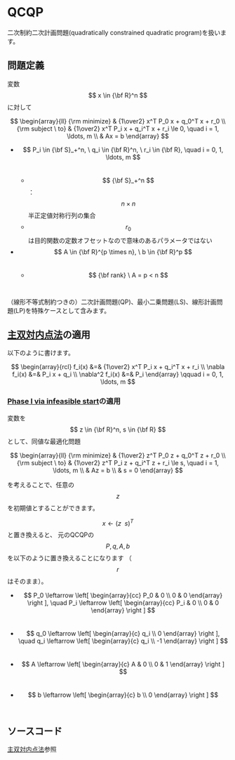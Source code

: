 # QCQP

二次制約二次計画問題(quadratically constrained quadratic program)を扱います。

## 問題定義

変数 $$ x \in {\bf R}^n $$ に対して

$$
\begin{array}{ll}
{\rm minimize}     & {1\over2} x^T P_0 x + q_0^T x + r_0 \\
{\rm subject \ to} & {1\over2} x^T P_i x + q_i^T x + r_i \le 0, \quad i = 1, \ldots, m \\
                   & Ax = b
\end{array}
$$

* $$ P_i \in {\bf S}_+^n, \ q_i \in {\bf R}^n, \ r_i \in {\bf R}, \quad i = 0, 1, \ldots, m $$　
  * $$ {\bf S}_+^n $$ ： $$ n \times n $$ 半正定値対称行列の集合
  * $$ r_0 $$ は目的関数の定数オフセットなので意味のあるパラメータではない
* $$ A \in {\bf R}^{p \times n}, \ b \in {\bf R}^p $$　
  * $$ {\bf rank} \ A = p < n $$　

（線形不等式制約つきの）二次計画問題(QP)、最小二乗問題(LS)、線形計画問題(LP)を特殊ケースとして含みます。

## [主双対内点法](PrimalDualIPM)の適用

以下のように書けます。

$$
\begin{array}{rcl}
           f_i(x) &=& {1\over2} x^T P_i x + q_i^T x + r_i  \\
  \nabla   f_i(x) &=& P_i x + q_i  \\
  \nabla^2 f_i(x) &=& P_i
\end{array}
\qquad i = 0, 1, \ldots, m
$$

### [Phase I via infeasible start](PrimalDualIPM)の適用

変数を $$ z \in {\bf R}^n, s \in {\bf R} $$ として、同値な最適化問題

$$
\begin{array}{ll}
{\rm minimize}     & {1\over2} z^T P_0 z + q_0^T z + r_0 \\
{\rm subject \ to} & {1\over2} z^T P_i z + q_i^T z + r_i \le s, \quad i = 1, \ldots, m \\
                   & Az = b \\
                   & s = 0
\end{array}
$$

を考えることで、任意の $$ z $$ を初期値とすることができます。

$$ x \leftarrow (z \ \ s)^T $$ と置き換えると、
元のQCQPの $$ P, q, A, b $$ を以下のように置き換えることになります
（ $$ r $$ はそのまま）。

* $$ P_0 \leftarrow \left[ \begin{array}{cc}
                           P_0 & 0 \\
                           0   & 0 
                           \end{array} \right ], \quad
     P_i \leftarrow \left[ \begin{array}{cc}
                           P_i & 0 \\
                           0   & 0
                           \end{array} \right ] $$　
* $$ q_0 \leftarrow \left[ \begin{array}{c}
                           q_i \\
                           0
                           \end{array} \right ], \quad
     q_i \leftarrow \left[ \begin{array}{c}
                           q_i \\
                           -1
                           \end{array} \right ] $$　
* $$ A \leftarrow \left[ \begin{array}{c}
                         A & 0 \\
                         0 & 1
                         \end{array} \right ] $$　
* $$ b \leftarrow \left[ \begin{array}{c}
                         b \\
                         0
                         \end{array} \right ] $$　

## ソースコード

[主双対内点法](PrimalDualIPM)参照
